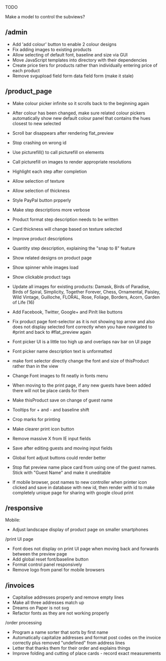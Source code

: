 TODO

Make a model to control the subviews?

/admin
--------------------------------------------------------------------------
  * Add 'add colour' button to enable 2 colour designs
  * Fix adding images to existing products
  * Allow selecting of default font, baseline and size via GUI
  * Move JavaScript templates into directory with their dependencies
  * Create price tiers for products rather than individually entering price of each product
  * Remove svgupload field form data field form (make it stale)

/product_page
--------------------------------------------------------------------------
  * Make colour picker infinite so it scrolls back to the beginning again
  * After colour has been changed, make sure related colour pickers automatically show new default colour panel that contains the hues closest to new selected
  * Scroll bar disappears after rendering flat_preview
  * Stop crashing on wrong id
  
  * Use picturefill() to call picturefill on elements   
  * Call picturefill on images to render appropriate resolutions
  
  * Highlight each step after completion
  * Allow selection of texture
  * Allow selection of thickness
  * Style PayPal button prpperly
  * Make step descriptions more verbose
  * Product format step description needs to be written
  * Card thickness will change based on texture selected
  * Improve product descriptions
  * Quantity step description, explaining the "snap to 8" feature
  * Show related designs on product page
  * Show spinner while images load
  * Show clickable product tags
  
  * Update all images for existing products: Damask, Birds of Paradise, Birds of Spiral, Simplicity, Together Forever, Chess, Ornamental, Paisley, Wild Vintage, Guilloche, FLORAL, Rose, Foliage, Borders, Acorn, Garden of Life (16)
  
  * Add Facebook, Twitter, Google+ and PinIt like buttons
  
  * Fix product page font-selector as it is not showing top arrow and also does not display selected font correctly when you have navigated to #print and back to #flat_preview again  
  * Font picker UI is a little too high up and overlaps nav bar on UI page
  * Font picker name description text is unformatted
  * make font selector directly change the font and size of thisProduct rather than in the view
  * Change Font images to fit neatly in fonts menu
   
  * When moving to the print page, if any new guests have been added there will not be place cards for them
  * Make thisProduct save on change of guest name

  * Tooltips for + and - and baseline shift
  * Crop marks for printing
  * Make clearer print icon button
  
  * Remove massive X from IE input fields
  
  * Save after editing guests and moving input fields

  * Global font adjust buttons could render better
  * Stop flat preview name place card from using one of the guest names. Stick with "Guest Name" and make it uneditable
  * If mobile browser, post names to new controller when printer icon clicked and save in database with new id, then render with id to make completely unique page for sharing with google cloud print
 

/responsive
--------------------------------------------------------------------------
  Mobile:
  * Adjust landscape display of product page on smaller smartphones

  /print UI page
  * Font does not display on print UI page when moving back and forwards between the preview page
  * Add global reset font/baseline button 
  * Format control panel responsively
  * Remove logo from panel for mobile browsers

/invoices
--------------------------------------------------------------------------
  * Capitalise addresses properly and remove empty lines
  * Make all three addresses match up
  * Dreams on Paper is not svg
  * Refactor fonts as they are not working properly

/order processing
  * Program a name sorter that sorts by first name
  * Automatically capitalize addresses and format post codes on the invoice correctly plus removed "undefined" from address lines
  * Letter that thanks them for their order and explains things
  * Improve folding and cutting of place cards - record exact measurements

